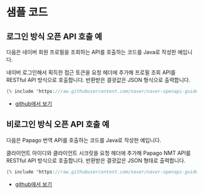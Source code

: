 # 샘플 코드

## 로그인 방식 오픈 API 호출 예

다음은 네이버 회원 프로필을 조회하는 API를 호출하는 코드를 Java로 작성한 예입니다.

네이버 로그인해서 획득한 접근 토큰을 요청 헤더에 추가해 프로필 조회 API를 RESTful API 방식으로 호출합니다. 반환받은 결괏값은 JSON 형식으로 출력합니다.

```java
{% include 'https://raw.githubusercontent.com/naver/naver-openapi-guide/draft/sample/java/APIExamMemberProfile.java' %}
```
- [github에서 보기](https://github.com/naver/naver-openapi-guide/blob/draft/sample/java/APIExamMemberProfile.java)

## 비로그인 방식 오픈 API 호출 예

다음은 Papago 번역 API를 호출하는 코드를 Java로 작성한 예입니다.

클라이언트 아이디와 클라이언트 시크릿을 요청 헤더에 추가해 Papago NMT API를 RESTful API 방식으로 호출합니다. 반환받은 결괏값은 JSON 형태로 출력합니다.

```java
{% include 'https://raw.githubusercontent.com/naver/naver-openapi-guide/draft/sample/java/APIExamTranslateNMT.java' %}
```
- [github에서 보기](https://github.com/naver/naver-openapi-guide/blob/draft/sample/java/APIExamTranslateNMT.java)

